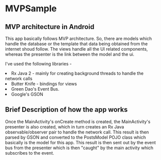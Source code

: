 # MVPSample

## MVP architecture in Android

This app basically follows MVP architecture. So, there are models which handle the database or the template that data being obtained from the internet shoud follow. The views handle all the UI related components, whereas the presenter is the link between the model and the ui.

I've used the following libraries - <br>
<li>Rx Java 2 - mainly for creating background threads to handle the network calls <br>
<li>Butter Knife - bindings for views <br>
<li>Green Dao's Event Bus. <br>
<li>Google's GSON <br>


## Brief Description of how the app works

Once the MainActivity's onCreate method is created, the MainActivity's presenter is also created, which in turn creates an Rx Java 
observable/observer pair to handle the network call. This result is then parsed by GSON and converted to the PostsModel POJO class which 
basically is the model for this app. This result is then sent out by the event bus from the presenter which is then "caught" by the main
activity which subscribes to the event. 
